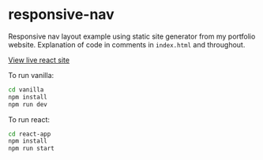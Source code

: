 # responsive-nav

Responsive nav layout example using static site generator from my portfolio website. Explanation of code in comments in `index.html` and throughout.

[View live react site](https://responsive-nav.firebaseapp.com/)

To run vanilla:

```sh
cd vanilla
npm install
npm run dev
```

To run react:

```sh
cd react-app
npm install
npm run start
```
